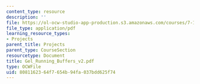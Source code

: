 ```yaml
---
content_type: resource
description: ''
file: https://ol-ocw-studio-app-production.s3.amazonaws.com/courses/7-13-experimental-microbial-genetics-fall-2003/8081162364f7654b94fa037bdd625f74_Gel_Running_Buffers_v2.pdf
file_type: application/pdf
learning_resource_types:
- Projects
parent_title: Projects
parent_type: CourseSection
resourcetype: Document
title: Gel_Running_Buffers_v2.pdf
type: OCWFile
uid: 80811623-64f7-654b-94fa-037bdd625f74
---
```

